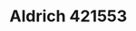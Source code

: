 <a name="material" />

# Aldrich 421553
<script type="application/ld+json">
  {
    "@context": "https://schema.org/",
    "@type": "ChemicalSubstance",
    "http://purl.org/dc/terms/conformsTo":
      {
        "@type": "CreativeWork",
        "@id": "https://bioschemas.org/profiles/ChemicalSubstance/0.4-RELEASE/"
      },
    "@id": "https://egonw.github.io/nanowiki/nanowiki364.html#material",
    "name": "Aldrich 421553",
    "sameAs": "http://127.0.0.1/mediawiki/index.php/Special:URIResolver/Aldrich_421553"
  }
</script>


